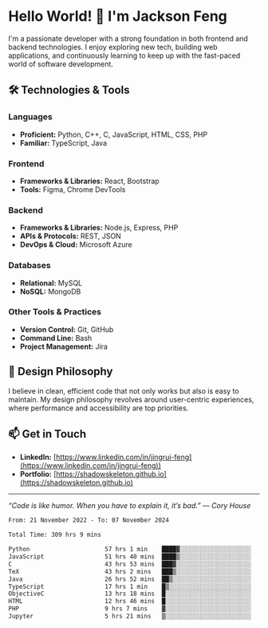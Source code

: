 # Hello World! 👋 I'm Jackson Feng

I'm a passionate developer with a strong foundation in both frontend and backend technologies. I enjoy exploring new tech, building web applications, and continuously learning to keep up with the fast-paced world of software development.

## 🛠 Technologies & Tools

### Languages
- **Proficient:** Python, C++, C, JavaScript, HTML, CSS, PHP
- **Familiar:** TypeScript, Java

### Frontend
- **Frameworks & Libraries:** React, Bootstrap
- **Tools:** Figma, Chrome DevTools

### Backend
- **Frameworks & Libraries:** Node.js, Express, PHP
- **APIs & Protocols:** REST, JSON
- **DevOps & Cloud:** Microsoft Azure

### Databases
- **Relational:** MySQL
- **NoSQL:** MongoDB

### Other Tools & Practices
- **Version Control:** Git, GitHub
- **Command Line:** Bash
- **Project Management:** Jira


## 🎨 Design Philosophy

I believe in clean, efficient code that not only works but also is easy to maintain. My design philosophy revolves around user-centric experiences, where performance and accessibility are top priorities.

## 📫 Get in Touch

- **LinkedIn:** [https://www.linkedin.com/in/jingrui-feng](https://www.linkedin.com/in/jingrui-feng))
- **Portfolio:** [https://shadowskeleton.github.io](https://shadowskeleton.github.io)

---

*“Code is like humor. When you have to explain it, it’s bad.” — Cory House*



<!--START_SECTION:waka-->

```txt
From: 21 November 2022 - To: 07 November 2024

Total Time: 309 hrs 9 mins

Python                     57 hrs 1 min    ████▓░░░░░░░░░░░░░░░░░░░░   18.44 %
JavaScript                 51 hrs 40 mins  ████▒░░░░░░░░░░░░░░░░░░░░   16.72 %
C                          43 hrs 53 mins  ███▓░░░░░░░░░░░░░░░░░░░░░   14.20 %
TeX                        43 hrs 2 mins   ███▒░░░░░░░░░░░░░░░░░░░░░   13.92 %
Java                       26 hrs 52 mins  ██▒░░░░░░░░░░░░░░░░░░░░░░   08.69 %
TypeScript                 17 hrs 1 min    █▒░░░░░░░░░░░░░░░░░░░░░░░   05.51 %
ObjectiveC                 13 hrs 18 mins  █░░░░░░░░░░░░░░░░░░░░░░░░   04.30 %
HTML                       12 hrs 46 mins  █░░░░░░░░░░░░░░░░░░░░░░░░   04.13 %
PHP                        9 hrs 7 mins    ▓░░░░░░░░░░░░░░░░░░░░░░░░   02.95 %
Jupyter                    5 hrs 21 mins   ▒░░░░░░░░░░░░░░░░░░░░░░░░   01.73 %
```

<!--END_SECTION:waka-->

